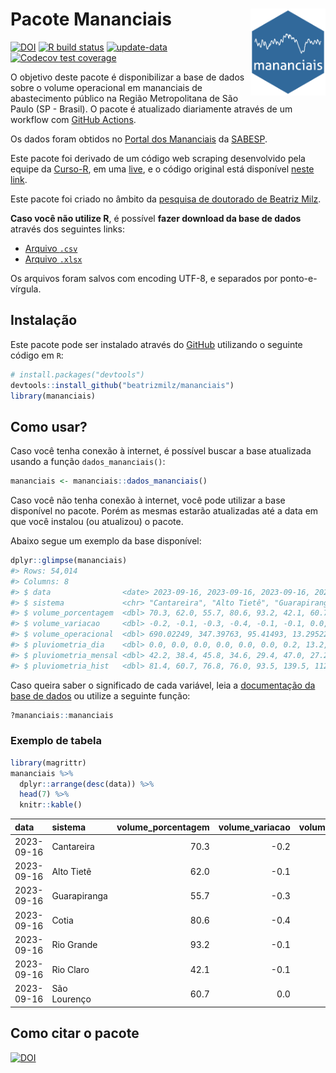 
<!-- README.md is generated from README.Rmd. Please edit that file -->

# Pacote Mananciais <img src="man/figures/hexlogo.png" align="right" width = "120px"/>

<!-- badges: start -->

[![DOI](https://zenodo.org/badge/DOI/10.5281/zenodo.4733056.svg)](https://doi.org/10.5281/zenodo.4733056)
[![R build
status](https://github.com/beatrizmilz/mananciais/workflows/R-CMD-check/badge.svg)](https://github.com/beatrizmilz/mananciais/actions)
[![update-data](https://github.com/beatrizmilz/mananciais/actions/workflows/2-update_data.yaml/badge.svg)](https://github.com/beatrizmilz/mananciais/actions/workflows/2-update_data.yaml)
[![Codecov test
coverage](https://codecov.io/gh/beatrizmilz/mananciais/branch/master/graph/badge.svg)](https://codecov.io/gh/beatrizmilz/mananciais?branch=master)
<!-- badges: end -->

O objetivo deste pacote é disponibilizar a base de dados sobre o volume
operacional em mananciais de abastecimento público na Região
Metropolitana de São Paulo (SP - Brasil). O pacote é atualizado
diariamente através de um workflow com [GitHub
Actions](https://github.com/beatrizmilz/mananciais/actions).

Os dados foram obtidos no [Portal dos
Mananciais](http://mananciais.sabesp.com.br/Situacao) da
[SABESP](http://site.sabesp.com.br/site/Default.aspx).

Este pacote foi derivado de um código web scraping desenvolvido pela
equipe da [Curso-R](https://www.curso-r.com/), em uma
[live](https://youtu.be/jvZIxrMmOcQ), e o código original está
disponível [neste
link](https://github.com/curso-r/lives/blob/master/drafts/20200730_scraper_sabesp.R).

Este pacote foi criado no âmbito da [pesquisa de doutorado de Beatriz
Milz](https://beatrizmilz.github.io/tese/).

**Caso você não utilize R**, é possível **fazer download da base de
dados** através dos seguintes links:

- [Arquivo
  `.csv`](https://github.com/beatrizmilz/mananciais/raw/master/inst/extdata/mananciais.csv)
- [Arquivo
  `.xlsx`](https://github.com/beatrizmilz/mananciais/blob/master/inst/extdata/mananciais.xlsx?raw=true)

Os arquivos foram salvos com encoding UTF-8, e separados por
ponto-e-vírgula.

## Instalação

Este pacote pode ser instalado através do [GitHub](https://github.com/)
utilizando o seguinte código em `R`:

``` r
# install.packages("devtools")
devtools::install_github("beatrizmilz/mananciais")
library(mananciais)
```

## Como usar?

Caso você tenha conexão à internet, é possível buscar a base atualizada
usando a função `dados_mananciais()`:

``` r
mananciais <- mananciais::dados_mananciais() 
```

Caso você não tenha conexão à internet, você pode utilizar a base
disponível no pacote. Porém as mesmas estarão atualizadas até a data em
que você instalou (ou atualizou) o pacote.

Abaixo segue um exemplo da base disponível:

``` r
dplyr::glimpse(mananciais)
#> Rows: 54,014
#> Columns: 8
#> $ data                <date> 2023-09-16, 2023-09-16, 2023-09-16, 2023-09-16, 2…
#> $ sistema             <chr> "Cantareira", "Alto Tietê", "Guarapiranga", "Cotia…
#> $ volume_porcentagem  <dbl> 70.3, 62.0, 55.7, 80.6, 93.2, 42.1, 60.7, 70.5, 62…
#> $ volume_variacao     <dbl> -0.2, -0.1, -0.3, -0.4, -0.1, -0.1, 0.0, -0.1, 0.0…
#> $ volume_operacional  <dbl> 690.02249, 347.39763, 95.41493, 13.29522, 104.5258…
#> $ pluviometria_dia    <dbl> 0.0, 0.0, 0.0, 0.0, 0.0, 0.0, 0.2, 13.2, 12.8, 19.…
#> $ pluviometria_mensal <dbl> 42.2, 38.4, 45.8, 34.6, 29.4, 47.0, 27.2, 42.2, 38…
#> $ pluviometria_hist   <dbl> 81.4, 60.7, 76.8, 76.0, 93.5, 139.5, 112.8, 81.4, …
```

Caso queira saber o significado de cada variável, leia a [documentação
da base de
dados](https://beatrizmilz.github.io/mananciais/reference/mananciais.html)
ou utilize a seguinte função:

``` r
?mananciais::mananciais
```

### Exemplo de tabela

``` r
library(magrittr)
mananciais %>% 
  dplyr::arrange(desc(data)) %>% 
  head(7) %>%
  knitr::kable()
```

| data       | sistema      | volume_porcentagem | volume_variacao | volume_operacional | pluviometria_dia | pluviometria_mensal | pluviometria_hist |
|:-----------|:-------------|-------------------:|----------------:|-------------------:|-----------------:|--------------------:|------------------:|
| 2023-09-16 | Cantareira   |               70.3 |            -0.2 |          690.02249 |              0.0 |                42.2 |              81.4 |
| 2023-09-16 | Alto Tietê   |               62.0 |            -0.1 |          347.39763 |              0.0 |                38.4 |              60.7 |
| 2023-09-16 | Guarapiranga |               55.7 |            -0.3 |           95.41493 |              0.0 |                45.8 |              76.8 |
| 2023-09-16 | Cotia        |               80.6 |            -0.4 |           13.29522 |              0.0 |                34.6 |              76.0 |
| 2023-09-16 | Rio Grande   |               93.2 |            -0.1 |          104.52588 |              0.0 |                29.4 |              93.5 |
| 2023-09-16 | Rio Claro    |               42.1 |            -0.1 |            5.75050 |              0.0 |                47.0 |             139.5 |
| 2023-09-16 | São Lourenço |               60.7 |             0.0 |           53.90843 |              0.2 |                27.2 |             112.8 |

## Como citar o pacote

[![DOI](https://zenodo.org/badge/DOI/10.5281/zenodo.4733056.svg)](https://doi.org/10.5281/zenodo.4733056)
